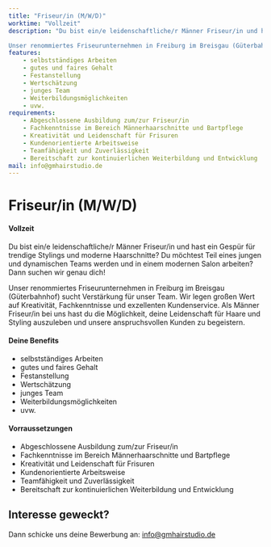 ```yaml
---
title: "Friseur/in (M/W/D)"
worktime: "Vollzeit"
description: "Du bist ein/e leidenschaftliche/r Männer Friseur/in und hast ein Gespür für trendige Stylings und moderne Haarschnitte? Du möchtest Teil eines jungen und dynamischen Teams werden und in einem modernen Salon arbeiten? Dann suchen wir genau dich!

Unser renommiertes Friseurunternehmen in Freiburg im Breisgau (Güterbahnhof) sucht Verstärkung für unser Team. Wir legen großen Wert auf Kreativität, Fachkenntnisse und exzellenten Kundenservice. Als Männer Friseur/in bei uns hast du die Möglichkeit, deine Leidenschaft für Haare und Styling auszuleben und unsere anspruchsvollen Kunden zu begeistern."
features:
    - selbstständiges Arbeiten
    - gutes und faires Gehalt
    - Festanstellung
    - Wertschätzung
    - junges Team
    - Weiterbildungsmöglichkeiten
    - uvw.
requirements:
    - Abgeschlossene Ausbildung zum/zur Friseur/in
    - Fachkenntnisse im Bereich Männerhaarschnitte und Bartpflege
    - Kreativität und Leidenschaft für Frisuren
    - Kundenorientierte Arbeitsweise
    - Teamfähigkeit und Zuverlässigkeit
    - Bereitschaft zur kontinuierlichen Weiterbildung und Entwicklung
mail: info@gmhairstudio.de
---
```


# Friseur/in (M/W/D)

#### Vollzeit

Du bist ein/e leidenschaftliche/r Männer Friseur/in und hast ein Gespür für trendige Stylings und moderne Haarschnitte? Du möchtest Teil eines jungen und dynamischen Teams werden und in einem modernen Salon arbeiten? Dann suchen wir genau dich!

Unser renommiertes Friseurunternehmen in Freiburg im Breisgau (Güterbahnhof) sucht Verstärkung für unser Team. Wir legen großen Wert auf Kreativität, Fachkenntnisse und exzellenten Kundenservice. Als Männer Friseur/in bei uns hast du die Möglichkeit, deine Leidenschaft für Haare und Styling auszuleben und unsere anspruchsvollen Kunden zu begeistern.

#### Deine Benefits
- selbstständiges Arbeiten
- gutes und faires Gehalt
- Festanstellung
- Wertschätzung
- junges Team
- Weiterbildungsmöglichkeiten
- uvw.

#### Vorraussetzungen
- Abgeschlossene Ausbildung zum/zur Friseur/in
- Fachkenntnisse im Bereich Männerhaarschnitte und Bartpflege
- Kreativität und Leidenschaft für Frisuren
- Kundenorientierte Arbeitsweise
- Teamfähigkeit und Zuverlässigkeit
- Bereitschaft zur kontinuierlichen Weiterbildung und Entwicklung



## Interesse geweckt?
Dann schicke uns deine Bewerbung an:
info@gmhairstudio.de